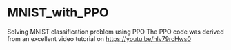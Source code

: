 # MNIST_with_PPO
Solving MNIST classification problem using PPO
The PPO code was derived from an excellent video tutorial on  https://youtu.be/hlv79rcHws0
